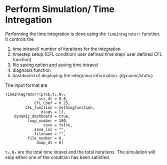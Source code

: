 # Perform Simulation/ Time Intregation


Performing the time integration is done using the ``TimeIntegrator!`` function. It controls the 

1. time intravel/ number of iterations for the integration
2. timestep setup (CFL condition/ user defined time step/ user defined CFL function)
3. file saving option and saving time intravel
4. diagnosis function
5. dashboard of displaying the integraion information. (dynamic/static)

The input format are 
```
TimeIntegrator!(prob,t₀,N₀;
               usr_dt = 0.0,
             CFL_Coef = 0.25,
         CFL_function = nothingfunction,
                diags = [],
    dynamic_dashboard = true,
          loop_number = 100,
                 save = false,
             save_loc = "",
             filename = "",
          file_number = 0,
              dump_dt = 0)
```

``t₀,N₀`` are the total time intavel and the total iterations. 
The simulation will stop either one of the condition has been satisfied.